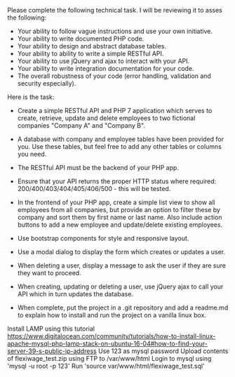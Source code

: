 Please complete the following technical task. I will be reviewing it to asses the following:

* Your ability to follow vague instructions and use your own initiative.
* Your ability to write documented PHP code.
* Your ability to design and abstract database tables.
* Your ability to ability to write a simple RESTful API.
* Your ability to use jQuery and ajax to interact with your API.
* Your ability to write integration documentation for your code.
* The overall robustness of your code (error handling, validation and security especially).

Here is the task:

* Create a simple RESTful API and PHP 7 application which serves to create, retrieve, update and delete employees to two fictional companies "Company A" and "Company B".

* A database with company and employee tables have been provided for you. Use these tables, but feel free to add any other tables or columns you need.

* The RESTful API must be the backend of your PHP app.

* Ensure that your API returns the proper HTTP status where required: 200/400/403/404/405/406/500 - this will be tested.

* In the frontend of your PHP app, create a simple list view to show all employees from all companies, but provide an option to filter these by company and sort them by first name or last name. Also include action buttons to add a new employee and update/delete existing employees.

* Use bootstrap components for style and responsive layout.

* Use a modal dialog to display the form which creates or updates a user.

* When deleting a user, display a message to ask the user if they are sure they want to proceed.

* When creating, updating or deleting a user, use jQuery ajax to call your API which in turn updates the database.

* When complete, put the project in a .git repository and add a readme.md to explain how to install and run the project on a vanilla linux box.

Install LAMP using this tutorial https://www.digitalocean.com/community/tutorials/how-to-install-linux-apache-mysql-php-lamp-stack-on-ubuntu-16-04#how-to-find-your-server-39-s-public-ip-address
Use 123 as mysql password
Upload contents of flexiwage_test.zip using FTP to /var/www/html
Login to mysql using 'mysql -u root -p 123'
Run 'source var/www/html/flexiwage_test.sql'
